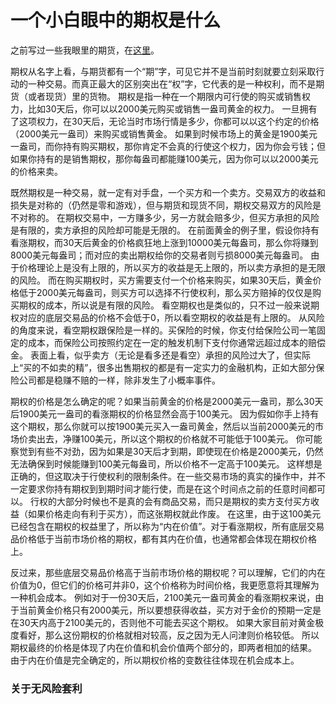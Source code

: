 # 一个小白眼中的期权是什么

之前写过一些我眼里的期货，在[这里](https://liqul.github.io/mlllj/%E5%9F%BA%E7%A1%80%E7%9F%A5%E8%AF%86/%E6%9C%9F%E8%B4%A7/)。

期权从名字上看，与期货都有一个“期”字，可见它并不是当前时刻就要立刻采取行动的一种交易。而真正最大的区别突出在“权”字，它代表的是一种权利，而不是期货（或者现货）里的货物。
期权是指一种在一个期限内可行使的购买或销售权力，比如30天后，你可以以2000美元购买或销售一盎司黄金的权力。
一旦拥有了这项权力，在30天后，无论当时市场行情是多少，你都可以以这个约定的价格（2000美元一盎司）来购买或销售黄金。
如果到时候市场上的黄金是1900美元一盎司，而你持有购买期权，那你肯定不会真的行使这个权力，因为你会亏钱；但如果你持有的是销售期权，那你每盎司都能赚100美元，因为你可以以2000美元的价格来卖。

既然期权是一种交易，就一定有对手盘，一个买方和一个卖方。交易双方的收益和损失是对称的（仍然是零和游戏），但与期货和现货不同，期权交易双方的风险是不对称的。
在期权交易中，一方赚多少，另一方就会赔多少，但买方承担的风险是有限的，卖方承担的风险却可能是无限的。
在前面黄金的例子里，假设你持有看涨期权，而30天后黄金的价格疯狂地上涨到10000美元每盎司，那么你将赚到8000美元每盎司；而对应的卖出期权给你的交易者则亏损8000美元每盎司。
由于价格理论上是没有上限的，所以买方的收益是无上限的，所以卖方承担的是无限的风险。
而在购买期权时，买方需要支付一个价格来购买，如果30天后，黄金价格低于2000美元每盎司，则买方可以选择不行使权利，那么买方赔掉的仅仅是购买期权的成本，所以说是有限的风险。
看空期权也是类似的，只不过一般来说期权对应的底层交易品的价格不会低于0，所以看空期权的收益是有上限的。
从风险的角度来说，看空期权跟保险是一样的。买保险的时候，你支付给保险公司一笔固定的成本，而保险公司按照约定在一定的触发机制下支付你通常远超过成本的赔偿金。
表面上看，似乎卖方（无论是看多还是看空）承担的风险过大了，但实际上“买的不如卖的精”，很多出售期权的都是有一定实力的金融机构，正如大部分保险公司都是稳赚不赔的一样，除非发生了小概率事件。

期权的价格是怎么确定的呢？如果当前黄金的价格是2000美元一盎司，那么30天后1900美元一盎司的看涨期权的价格显然会高于100美元。
因为假如你手上持有这个期权，那么你就可以按1900美元买入一盎司黄金，然后以当前2000美元的市场价卖出去，净赚100美元，所以这个期权的价格就不可能低于100美元。
你可能察觉到有些不对劲，因为如果是30天后才到期，即使现在价格是2000美元，仍然无法确保到时候能赚到100美元每盎司，所以价格不一定高于100美元。
这样想是正确的，但这取决于行使权利的限制条件。在一些交易市场的真实的操作中，并不一定要求你持有期权到到期时间才能行使，而是在这个时间点之前的任意时间都可以。
行权的大部分时候也不是真的会有商品交易，而只是期权的卖方支付买方收益（如果价格走向有利于买方），而这张期权就此作废。
在这里，由于这100美元已经包含在期权的权益里了，所以称为“内在价值”。对于看涨期权，所有底层交易品价格低于当前市场价格的期权，都有其内在价值，也通常都会体现在期权价格上。

反过来，那些底层交易品价格高于当前市场价格的期权呢？可以理解，它们的内在价值为0，但它们的价格可并非0，这个价格称为时间价格，我更愿意将其理解为一种机会成本。
例如对于一份30天后，2100美元一盎司黄金的看涨期权来说，由于当前黄金价格只有2000美元，所以要想获得收益，买方对于金价的预期一定是在30天内高于2100美元的，否则他不可能去买这个期权。
如果大家目前对黄金极度看好，那么这份期权的价格就相对较高，反之因为无人问津则价格较低。
所以期权最终的价格是体现了内在价值和机会价值两个部分的，即两者相加的结果。
由于内在价值是完全确定的，所以期权价格的变数往往体现在机会成本上。

### 关于无风险套利




